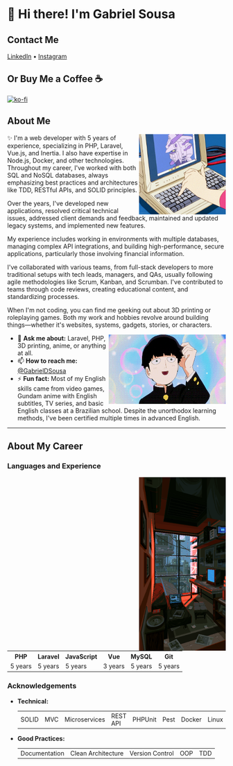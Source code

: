 # 👋 Hi there! I'm Gabriel Sousa

## Contact Me
<p align="left">
    <a href="https://www.linkedin.com/in/gabrieldsousa/">LinkedIn</a> •
    <a href="https://www.instagram.com/GabsDSousa/">Instagram</a>
</p>

## Or Buy Me a Coffee ☕
[![ko-fi](https://ko-fi.com/img/githubbutton_sm.svg)](https://ko-fi.com/U7U6I8114) 

## About Me
<img align="right" alt="A drawing in anime style of a hand typing on a keyboard, showing a Gundam on the screen" src="./laptop.gif" width="200" height="185" />
✨ I'm a web developer with 5 years of experience, specializing in PHP, Laravel, Vue.js, and Inertia. I also have expertise in Node.js, Docker, and other technologies. Throughout my career, I've worked with both SQL and NoSQL databases, always emphasizing best practices and architectures like TDD, RESTful APIs, and SOLID principles.

Over the years, I've developed new applications, resolved critical technical issues, addressed client demands and feedback, maintained and updated legacy systems, and implemented new features.

My experience includes working in environments with multiple databases, managing complex API integrations, and building high-performance, secure applications, particularly those involving financial information.

I've collaborated with various teams, from full-stack developers to more traditional setups with tech leads, managers, and QAs, usually following agile methodologies like Scrum, Kanban, and Scrumban. I've contributed to teams through code reviews, creating educational content, and standardizing processes.

When I'm not coding, you can find me geeking out about 3D printing or roleplaying games. Both my work and hobbies revolve around building things—whether it's websites, systems, gadgets, stories, or characters.

<img align="right" alt="A drawing in anime style of a young guy smiling" src="./smiling.gif" width="270" height="160"/>

- 💬 **Ask me about:** Laravel, PHP, 3D printing, anime, or anything at all.
- 📫 **How to reach me:** [@GabrielDSousa](https://www.linkedin.com/in/gabrieldsousa/)
- ⚡ **Fun fact:** Most of my English skills came from video games, Gundam anime with English subtitles, TV series, and basic English classes at a Brazilian school. Despite the unorthodox learning methods, I've been certified multiple times in advanced English.

---

## About My Career

### Languages and Experience
<img align="right" alt="A messy room with some electronics and a view of a rainy day outside" src="./room.gif" width="200" height="400" />
<table>
    <tr>
        <th>PHP</th>
        <th>Laravel</th>
        <th>JavaScript</th>
        <th>Vue</th>
        <th>MySQL</th>
        <th>Git</th>
    </tr>
    <tr>
        <td>5 years</td>
        <td>5 years</td>
        <td>5 years</td>
        <td>3 years</td>
        <td>5 years</td>
        <td>5 years</td>
    </tr>
</table>

### Acknowledgements

- **Technical:**
    <table>
        <tr>
            <td>SOLID</td>
            <td>MVC</td>
            <td>Microservices</td>
            <td>REST API</td>
            <td>PHPUnit</td>
            <td>Pest</td>
            <td>Docker</td>
            <td>Linux</td>
        </tr>
    </table>

- **Good Practices:**
    <table>
        <tr>
            <td>Documentation</td>
            <td>Clean Architecture</td>
            <td>Version Control</td>
            <td>OOP</td>
            <td>TDD</td>
        </tr>
    </table>
